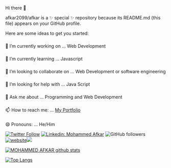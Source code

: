 Hi there 👋

afkar2099/afkar is a ✨ special ✨ repository because its README.md (this file) appears on your GitHub profile.

Here are some ideas to get you started:
###
🔭 I’m currently working on ... Web Development
###
🌱 I’m currently learning ... Javascript
###
👯 I’m looking to collaborate on ... Web Development or software engineering
###
🤔 I’m looking for help with ... Java Script
###
💬 Ask me about ... Programming and Web Development
###
📫 How to reach me: ... [My Portfolio](https://www.mohammedafkar.me/)
###
😄 Pronouns: ... He/Him


[![Twitter Follow](https://img.shields.io/twitter/follow/MHMD_AFKAR?label=Follow)](https://twitter.com/MHMD_AFKAR?t=uALPuQKFD70cs8wbW4ygJw&s=09)
[![Linkedin: Mohammed Afkar](https://img.shields.io/badge/mohammed-afkar-92b4511b6?style=flat-square&logo=Linkedin&logoColor=white&link=https://www.linkedin.com/in/mohammedafkar/)](https://www.linkedin.com/in/mohammedafkar/)
![GitHub followers](https://img.shields.io/github/followers/AfkarMohammed?tab=followers?label=Follow&style=social)
[![website](https://img.shields.io/badge/Website-46a2f1.svg?&style=flat-square&logo=Google-Chrome&logoColor=white&link=https://www.mohammedafkar.me/)](http://www.mohammedafkar.me/)![](https://visitor-badge.glitch.me/badge?page_id=https://www.mohammedafkar.me/)


[![MOHAMMED AFKAR github stats](https://github-readme-stats.vercel.app/api?username=AfkarMohammed&show_icons=true&count_private=true&include_all_commits=true&theme=radical)](https://github.com/AfkarMohammed)

[![Top Langs](https://github-readme-stats.vercel.app/api/top-langs/?username=AfkarMohammed&langs_count=8&layout=compact&theme=radical)](https://github.com/AfkarMohammed/)
